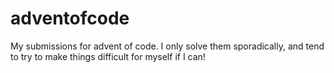 # adventofcode
My submissions for advent of code. I only solve them sporadically, and tend to try to make things difficult for myself if I can!
